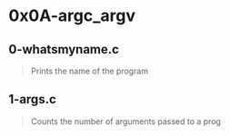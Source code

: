 # 0x0A-argc_argv

## 0-whatsmyname.c
> Prints the name of the program

## 1-args.c
> Counts the number of arguments passed to a prog

